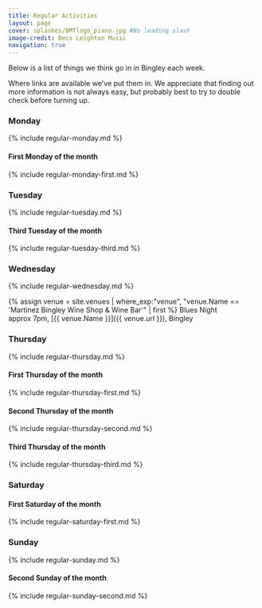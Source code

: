 ```yaml
---
title: Regular Activities
layout: page 
cover: splashes/BMTlogo_piano.jpg #No leading slash
image-credit: Becs Leighton Music
navigation: true
---
```

Below is a list of things we think go in in Bingley each week.

Where links are available we've put them in. We appreciate that finding out more information is not always easy, but probably best to try to double check before turning up.

### Monday 
{% include regular-monday.md %}

#### First Monday of the month
{% include regular-monday-first.md %}

### Tuesday
{% include regular-tuesday.md %}

#### Third Tuesday of the month
{% include regular-tuesday-third.md %}

### Wednesday
{% include regular-wednesday.md %}

{% assign venue = site.venues 
    | where_exp:"venue", "venue.Name == 'Martinez Bingley Wine Shop & Wine Bar'"
    | first %}
Blues Night<br>
approx 7pm, [{{ venue.Name }}]({{ venue.url }}), Bingley

### Thursday 
{% include regular-thursday.md %}

#### First Thursday of the month
{% include regular-thursday-first.md %}

#### Second Thursday of the month
{% include regular-thursday-second.md %}

#### Third Thursday of the month
{% include regular-thursday-third.md %}

### Saturday

#### First Saturday of the month
{% include regular-saturday-first.md %}

### Sunday
{% include regular-sunday.md %}
#### Second Sunday of the month
{% include regular-sunday-second.md %}
